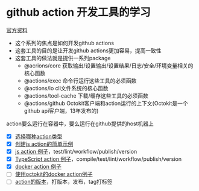 # github action 开发工具的学习

[官方资料](https://github.com/actions/toolkit)

- 这个系列的焦点是如何开发github actions
- 这套工具的目的是让开发github actions更加容易，提高一致性
- 这套工具的做法就是提供一系列package
  - @acrions/core 获取输出/设置输出/设置结果/日志/安全/环境变量相关的核心函数
  - @actions/exec 命令行运行这些工具的必须函数
  - @actions/io cli文件系统的核心函数
  - @actions/tool-cache 下载/缓存这些工具的必须函数
  - @actions/github Octokit客户端和action运行的上下文(Octokit是一个github api客户端，13年发布的)

action要么运行在容器中，要么运行在github提供的host机器上
- [x] [选择哪种action类型](/todo/github-actions/toolkit/action-type.md)
- [x] [创建js action的简单示例](/todo/github-actions/toolkit/js-action-hello.md)
- [x] [js action 例子](/todo/github-actions/toolkit/js-action.md)，test/lint/workflow/publish/version
- [x] [TypeScript action 例子](/todo/github-actions/toolkit/ts-action.md)，compile/test/lint/workflow/publish/version
- [x] [docker action 例子](/todo/github-actions/toolkit/docker-action.md)
- [ ] [使用octokit的docker action例子](/todo/github-actions/toolkit/docker-action-octokit.md)
- [ ] [action的版本](/todo/github-actions/toolkit/version.md)，打版本，发布，tag打标签
